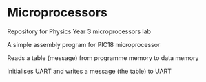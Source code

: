 # Microprocessors
Repository for Physics Year 3 microprocessors lab

A simple assembly program for PIC18 microprocessor

Reads a table (message) from programme memory to data memory

Initialises UART and writes a message (the table) to UART 
